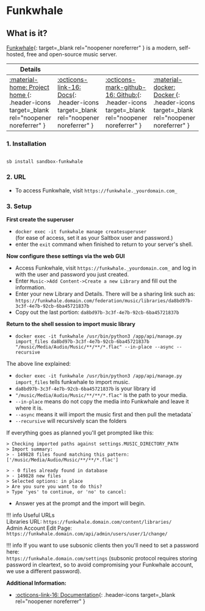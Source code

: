 # Funkwhale

## What is it?

[Funkwhale](https://funkwhale.audio/){: target=_blank rel="noopener noreferrer" } is a modern, self-hosted, free and open-source music server.

| Details     |             |             |             |
|-------------|-------------|-------------|-------------|
| [:material-home: Project home ](https://funkwhale.audio/){: .header-icons target=_blank rel="noopener noreferrer" } | [:octicons-link-16: Docs](https://docs.funkwhale.audio/){: .header-icons target=_blank rel="noopener noreferrer" } | [:octicons-mark-github-16: Github:](https://dev.funkwhale.audio/funkwhale){: .header-icons target=_blank rel="noopener noreferrer" } | [:material-docker: Docker ](https://hub.docker.com/r/funkwhale/all-in-one){: .header-icons target=_blank rel="noopener noreferrer" }|

### 1. Installation

``` shell

sb install sandbox-funkwhale

```

### 2. URL

- To access Funkwhale, visit `https://funkwhale._yourdomain.com_`

### 3. Setup

**First create the superuser**

- `docker exec -it funkwhale manage createsuperuser` <br />
   (for ease of access, set it as your Saltbox user and password.)
- enter the `exit` command when finished to return to your server's shell.

**Now configure these settings via the web GUI**

- Access Funkwhale, visit `https://funkwhale._yourdomain.com_` and log in with the user and password you just created.
- Enter `Music->Add Content->Create a new Library` and fill out the information.
- Enter your new Library and Details. There will be a sharing link such as:
  `https://funkwhale.domain.com/federation/music/libraries/da8bd97b-3c3f-4e7b-92cb-6ba45721837b`
- Copy out the last portion: `da8bd97b-3c3f-4e7b-92cb-6ba45721837b`

**Return to the shell session to import music library**

- `docker exec -it funkwhale /usr/bin/python3 /app/api/manage.py import_files da8bd97b-3c3f-4e7b-92cb-6ba45721837b "/music/Media/Audio/Music/**/**/*.flac" --in-place --async --recursive`

The above line explained:

  - `docker exec -it funkwhale /usr/bin/python3 /app/api/manage.py import_files` tells funkwhale to import music.
  - `da8bd97b-3c3f-4e7b-92cb-6ba45721837b` is your library id
  - `"/music/Media/Audio/Music/**/**/*.flac"` is the path to your media.
  - `--in-place` means do not copy the media into Funkwhale and leave it where it is.
  - `--async` means it will import the music first and then pull the metadata`
  - `--recursive` will recursively scan the folders

If everything goes as planned you'll get prompted like this:

``` { .shell }
> Checking imported paths against settings.MUSIC_DIRECTORY_PATH
> Import summary:
> - 149828 files found matching this pattern: ['/music/Media/Audio/Music/**/**/*.flac']

> - 0 files already found in database
> - 149828 new files
> Selected options: in place
> Are you sure you want to do this?
> Type 'yes' to continue, or 'no' to cancel:

```

 - Answer yes at the prompt and the import will begin.

!!! info
    Useful URLs <br />
    Libraries URL: `https://funkwhale.domain.com/content/libraries/` <br />
    Admin Account Edit Page: `https://funkwhale.domain.com/api/admin/users/user/1/change/` <br />

!!! info
    If you want to use subsonic clients then you'll need to set a password here:  <br />
    `https://funkwhale.domain.com/settings`
    (subsonic protocol requires storing password in cleartext, so to avoid compromising your Funkwhale account, we use a different password).

**Additional Information:**

- [:octicons-link-16: Documentation](https://docs.funkwhale.audio/){: .header-icons target=_blank rel="noopener noreferrer" }
